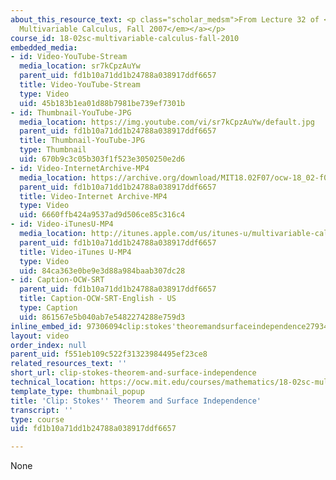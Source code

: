 ```yaml
---
about_this_resource_text: <p class="scholar_medsm">From Lecture 32 of <a href="http://ocw.mit.edu/courses/mathematics/18-02-multivariable-calculus-fall-2007/video-lectures/"><em>18.02
  Multivariable Calculus, Fall 2007</em></a></p>
course_id: 18-02sc-multivariable-calculus-fall-2010
embedded_media:
- id: Video-YouTube-Stream
  media_location: sr7kCpzAuYw
  parent_uid: fd1b10a71dd1b24788a038917ddf6657
  title: Video-YouTube-Stream
  type: Video
  uid: 45b183b1ea01d88b7981be739ef7301b
- id: Thumbnail-YouTube-JPG
  media_location: https://img.youtube.com/vi/sr7kCpzAuYw/default.jpg
  parent_uid: fd1b10a71dd1b24788a038917ddf6657
  title: Thumbnail-YouTube-JPG
  type: Thumbnail
  uid: 670b9c3c05b303f1f523e3050250e2d6
- id: Video-InternetArchive-MP4
  media_location: https://archive.org/download/MIT18.02F07/ocw-18_02-f07-lec32_300k.mp4
  parent_uid: fd1b10a71dd1b24788a038917ddf6657
  title: Video-Internet Archive-MP4
  type: Video
  uid: 6660ffb424a9537ad9d506ce85c316c4
- id: Video-iTunesU-MP4
  media_location: http://itunes.apple.com/us/itunes-u/multivariable-calculus-spring/id354869122
  parent_uid: fd1b10a71dd1b24788a038917ddf6657
  title: Video-iTunes U-MP4
  type: Video
  uid: 84ca363e0be9e3d88a984baab307dc28
- id: Caption-OCW-SRT
  parent_uid: fd1b10a71dd1b24788a038917ddf6657
  title: Caption-OCW-SRT-English - US
  type: Caption
  uid: 861567e5b040ab7e5482274288e759d3
inline_embed_id: 97306094clip:stokes'theoremandsurfaceindependence27934830
layout: video
order_index: null
parent_uid: f551eb109c522f31323984495ef23ce8
related_resources_text: ''
short_url: clip-stokes-theorem-and-surface-independence
technical_location: https://ocw.mit.edu/courses/mathematics/18-02sc-multivariable-calculus-fall-2010/4.-triple-integrals-and-surface-integrals-in-3-space/part-c-line-integrals-and-stokes-theorem/session-95-stokes-theorem-and-surface-independence/clip-stokes-theorem-and-surface-independence
template_type: thumbnail_popup
title: 'Clip: Stokes'' Theorem and Surface Independence'
transcript: ''
type: course
uid: fd1b10a71dd1b24788a038917ddf6657

---
```

None